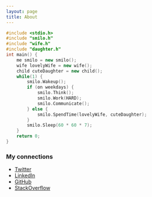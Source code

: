 ```yaml
---
layout: page
title: About
---
```


```c++
#include <stdio.h>
#include "smilo.h"
#include "wife.h"
#include "daughter.h"
int main() {
    me smilo = new smilo();
    wife lovelyWife = new wife();
    child cuteDaughter = new child();
    while(1) {
        smilo.Wakeup();
        if (on weekdays) {
            smilo.Think();
            smilo.Work(HARD);
            smilo.Communicate();
        } else {
            smilo.SpendTime(lovelyWife, cuteDaughter);
        }
        smilo.Sleep(60 * 60 * 7);
    }
    return 0;
}
```

### My connections
* [Twitter](https://twitter.com/withsmilo)
* [LinkedIn](https://www.linkedin.com/in/smilo)
* [GitHub](https://github.com/withsmilo)
* [StackOverflow](http://stackoverflow.com/users/1837846/smilo)
